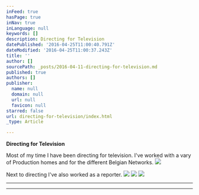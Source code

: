 ```yaml
---
inFeed: true
hasPage: true
inNav: true
inLanguage: null
keywords: []
description: Directing for Television
datePublished: '2016-04-25T11:00:40.791Z'
dateModified: '2016-04-25T11:00:37.243Z'
title: ''
author: []
sourcePath: _posts/2016-04-11-directing-for-television.md
published: true
authors: []
publisher:
  name: null
  domain: null
  url: null
  favicon: null
starred: false
url: directing-for-television/index.html
_type: Article

---
```

**Directing for Television**

Most of my time I have been directing for television. I've worked with a vary of Production homes and for the different Belgian Networks.
![](https://s3-us-west-2.amazonaws.com/the-grid-img/p/885f6b0421c4ebe83da3efdec99d515d2b1b4a03.jpg)

Next to directing I've also worked as a reporter. ![](https://the-grid-user-content.s3-us-west-2.amazonaws.com/115e2eb3-4931-4ea8-9097-bdb076e5ae50.jpg)
![](https://the-grid-user-content.s3-us-west-2.amazonaws.com/ec7f275e-c990-4fcc-a6b2-04171f0c6028.jpg)
![](https://the-grid-user-content.s3-us-west-2.amazonaws.com/a762b3f6-3133-47fc-ba2c-3d7c79cec30b.jpg)

****

****